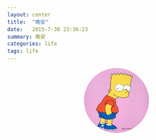 ```yaml
---
layout: center
title:  "晚安"
date:   2015-7-30 23:36:23
summary: 晚安
categories: life
tags: life
---
```

<img src="https://github.com/ironicstone/ironicstone.github.io/raw/master/image/life/bart.jpg" alt="Good Night" style="display:block;border-radius:50%;height:150px;width:150px;margin: 0 auto;" onclick="sayGoodNight()">

<script>
	function sayGoodNight () {
		alert("晚安^_^");
	}
</script>